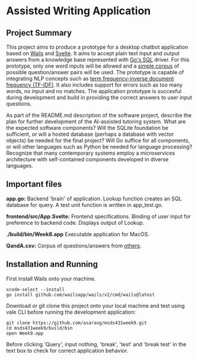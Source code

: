 # Assisted Writing Application

## Project Summary
This project aims to produce a prototype for a desktop chatbot application based on [Wails](https://wails.io/) and [Svelte](https://svelte.dev/repl/hello-world). It aims to accept plain text input and output answers from a knowledge base represented with [Go's SQL](https://github.com/mattn/go-sqlite3) driver. For this prototype, only one word inputs will be allowed and a [simple corpus](./QandA.csv) of possible question/answer pairs will be used. The prototype is capable of integrating NLP concepts such as [term frequency-inverse document frequency (TF-IDF)](https://yi-wang-2005.medium.com/nlp-in-sql-word-vectors-82dffc908423). It also includes support for errors such as too many words, no input and no matches. The application prototype is succesful during development and build in providing the correct answers to user input questions.

As part of the README.md description of the software project, describe the plan for further development of the AI-assisted tutoring system. What are the expected software components? Will the SQLite foundation be sufficient, or will a hosted database (perhaps a database with vector objects) be needed for the final project? Will Go suffice for all components, or will other languages such as Python be needed for language processing? Recognize that many contemporary systems employ a microservices architecture with self-contained components developed in diverse languages.




## Important files

**app.go:** Backend 'brain' of application. Lookup function creates an SQL database for query. A test unit function is written in app_test.go.

**frontend/src/App.Svelte:** Frontend specifications. Binding of user input for preference to backend code. Displays output of Lookup.

**./build/bin/Week8.app** Executable application for MacOS.

**QandA.csv:** Corpus of questions/answers from [others](https://github.com/ThomasWMiller/jump-start-sqlite/blob/main/QandA.csv).

## Installation and Running

First install Wails onto your machine.
```
xcode-select --install
go install github.com/wailsapp/wails/v2/cmd/wails@latest
```

Download or git clone this project onto your local machine and test using vale CLI before running the development application:
```
git clone https://github.com/asaraog/msds431week9.git
cd msds431week9/build/bin
open Week9.app
```
Before clicking 'Query', input nothing, 'break', 'test' and 'break test' in the text box to check for correct application behavior.
